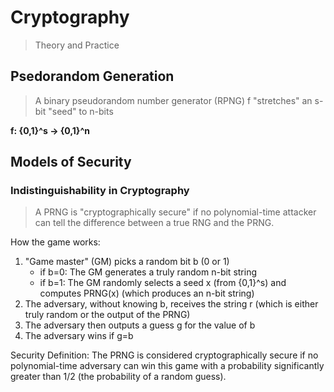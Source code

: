 # Cryptography
> Theory and Practice

## Psedorandom Generation
> A binary pseudorandom number generator (RPNG) f "stretches" an s-bit "seed" to n-bits

<strong>f: {0,1}^s → {0,1}^n</strong>


## Models of Security

### Indistinguishability in Cryptography
> A PRNG is "cryptographically secure" if no polynomial-time attacker can tell the difference between a true RNG and the PRNG. 

How the game works: 
1. "Game master" (GM) picks a random bit b (0 or 1)
	- if b=0: The GM generates a truly random n-bit string
	- if b=1: The GM randomly selects a seed x (from {0,1}^s) and computes PRNG(x) (which produces an n-bit string)
2. The adversary, without knowing b, receives the string r (which is either truly random or the output of the PRNG)
3. The adversary then outputs a guess g for the value of b 
4. The adversary wins if g=b

Security Definition: The PRNG is considered cryptographically secure if no polynomial-time adversary can win this game with a probability significantly greater than 1/2 (the probability of a random guess).